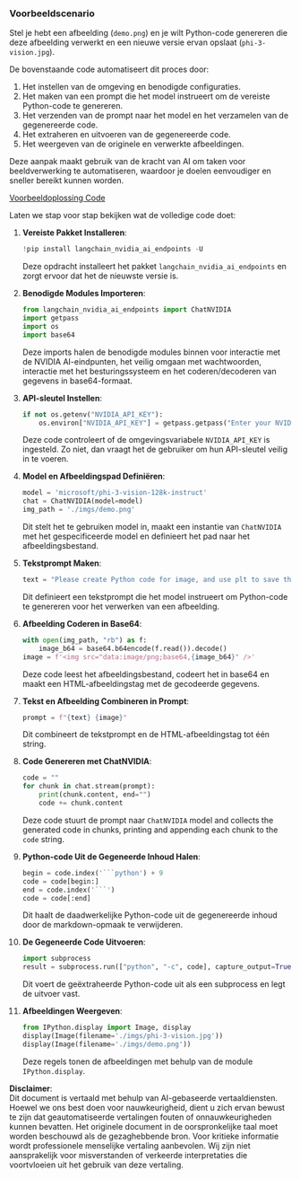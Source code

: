### Voorbeeldscenario

Stel je hebt een afbeelding (`demo.png`) en je wilt Python-code genereren die deze afbeelding verwerkt en een nieuwe versie ervan opslaat (`phi-3-vision.jpg`).

De bovenstaande code automatiseert dit proces door:

1. Het instellen van de omgeving en benodigde configuraties.
2. Het maken van een prompt die het model instrueert om de vereiste Python-code te genereren.
3. Het verzenden van de prompt naar het model en het verzamelen van de gegenereerde code.
4. Het extraheren en uitvoeren van de gegenereerde code.
5. Het weergeven van de originele en verwerkte afbeeldingen.

Deze aanpak maakt gebruik van de kracht van AI om taken voor beeldverwerking te automatiseren, waardoor je doelen eenvoudiger en sneller bereikt kunnen worden.

[Voorbeeldoplossing Code](../../../../../../code/06.E2E/E2E_Nvidia_NIM_Phi3_Vision.ipynb)

Laten we stap voor stap bekijken wat de volledige code doet:

1. **Vereiste Pakket Installeren**:
    ```python
    !pip install langchain_nvidia_ai_endpoints -U
    ```
    Deze opdracht installeert het pakket `langchain_nvidia_ai_endpoints` en zorgt ervoor dat het de nieuwste versie is.

2. **Benodigde Modules Importeren**:
    ```python
    from langchain_nvidia_ai_endpoints import ChatNVIDIA
    import getpass
    import os
    import base64
    ```
    Deze imports halen de benodigde modules binnen voor interactie met de NVIDIA AI-eindpunten, het veilig omgaan met wachtwoorden, interactie met het besturingssysteem en het coderen/decoderen van gegevens in base64-formaat.

3. **API-sleutel Instellen**:
    ```python
    if not os.getenv("NVIDIA_API_KEY"):
        os.environ["NVIDIA_API_KEY"] = getpass.getpass("Enter your NVIDIA API key: ")
    ```
    Deze code controleert of de omgevingsvariabele `NVIDIA_API_KEY` is ingesteld. Zo niet, dan vraagt het de gebruiker om hun API-sleutel veilig in te voeren.

4. **Model en Afbeeldingspad Definiëren**:
    ```python
    model = 'microsoft/phi-3-vision-128k-instruct'
    chat = ChatNVIDIA(model=model)
    img_path = './imgs/demo.png'
    ```
    Dit stelt het te gebruiken model in, maakt een instantie van `ChatNVIDIA` met het gespecificeerde model en definieert het pad naar het afbeeldingsbestand.

5. **Tekstprompt Maken**:
    ```python
    text = "Please create Python code for image, and use plt to save the new picture under imgs/ and name it phi-3-vision.jpg."
    ```
    Dit definieert een tekstprompt die het model instrueert om Python-code te genereren voor het verwerken van een afbeelding.

6. **Afbeelding Coderen in Base64**:
    ```python
    with open(img_path, "rb") as f:
        image_b64 = base64.b64encode(f.read()).decode()
    image = f'<img src="data:image/png;base64,{image_b64}" />'
    ```
    Deze code leest het afbeeldingsbestand, codeert het in base64 en maakt een HTML-afbeeldingstag met de gecodeerde gegevens.

7. **Tekst en Afbeelding Combineren in Prompt**:
    ```python
    prompt = f"{text} {image}"
    ```
    Dit combineert de tekstprompt en de HTML-afbeeldingstag tot één string.

8. **Code Genereren met ChatNVIDIA**:
    ```python
    code = ""
    for chunk in chat.stream(prompt):
        print(chunk.content, end="")
        code += chunk.content
    ```
    Deze code stuurt de prompt naar `ChatNVIDIA` model and collects the generated code in chunks, printing and appending each chunk to the `code` string.

9. **Python-code Uit de Gegeneerde Inhoud Halen**:
    ```python
    begin = code.index('```python') + 9
    code = code[begin:]
    end = code.index('```')
    code = code[:end]
    ```
    Dit haalt de daadwerkelijke Python-code uit de gegenereerde inhoud door de markdown-opmaak te verwijderen.

10. **De Gegeneerde Code Uitvoeren**:
    ```python
    import subprocess
    result = subprocess.run(["python", "-c", code], capture_output=True)
    ```
    Dit voert de geëxtraheerde Python-code uit als een subprocess en legt de uitvoer vast.

11. **Afbeeldingen Weergeven**:
    ```python
    from IPython.display import Image, display
    display(Image(filename='./imgs/phi-3-vision.jpg'))
    display(Image(filename='./imgs/demo.png'))
    ```
    Deze regels tonen de afbeeldingen met behulp van de module `IPython.display`.

**Disclaimer**:  
Dit document is vertaald met behulp van AI-gebaseerde vertaaldiensten. Hoewel we ons best doen voor nauwkeurigheid, dient u zich ervan bewust te zijn dat geautomatiseerde vertalingen fouten of onnauwkeurigheden kunnen bevatten. Het originele document in de oorspronkelijke taal moet worden beschouwd als de gezaghebbende bron. Voor kritieke informatie wordt professionele menselijke vertaling aanbevolen. Wij zijn niet aansprakelijk voor misverstanden of verkeerde interpretaties die voortvloeien uit het gebruik van deze vertaling.